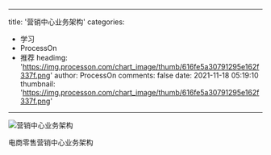 
---
title: '营销中心业务架构'
categories: 
 - 学习
 - ProcessOn
 - 推荐
headimg: 'https://img.processon.com/chart_image/thumb/616fe5a30791295e162f337f.png'
author: ProcessOn
comments: false
date: 2021-11-18 05:19:10
thumbnail: 'https://img.processon.com/chart_image/thumb/616fe5a30791295e162f337f.png'
---

<div>   
<img class="thumb" alt="营销中心业务架构" src="https://img.processon.com/chart_image/thumb/616fe5a30791295e162f337f.png" referrerpolicy="no-referrer">
<p>电商零售营销中心业务架构</p>  
</div>
            